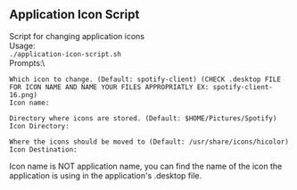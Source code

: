 ## Application Icon Script
Script for changing application icons\
Usage:\
`./application-icon-script.sh`\
Prompts:\
```
Which icon to change. (Default: spotify-client) (CHECK .desktop FILE FOR ICON NAME AND NAME YOUR FILES APPROPRIATLY EX: spotify-client-16.png)
Icon name: 

Directory where icons are stored. (Default: $HOME/Pictures/Spotify)
Icon Directory: 

Where the icons should be moved to (Default: /usr/share/icons/hicolor)
Icon Destination: 
```
Icon name is NOT application name, you can find the name of the icon the application is using in the application's .desktop file.

